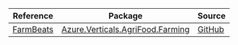 | Reference | Package | Source |
|---|---|---|
|[FarmBeats](verticals.agrifood.farming-readme.md)|[Azure.Verticals.AgriFood.Farming](https://www.nuget.org/packages/Azure.Verticals.AgriFood.Farming)|[GitHub](https://github.com/Azure/azure-sdk-for-net)|
